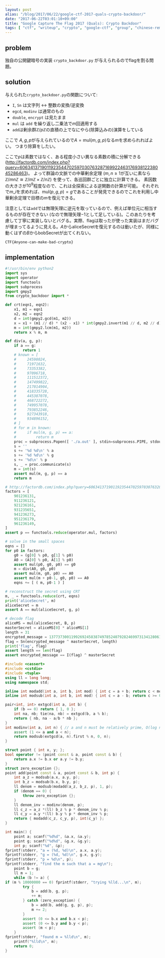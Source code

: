 ```yaml
---
layout: post
alias: "/blog/2017/06/22/google-ctf-2017-quals-crypto-backdoor/"
date: "2017-06-22T03:01:10+09:00"
title: "Google Capture The Flag 2017 (Quals): Crypto Backdoor"
tags: [ "ctf", "writeup", "crypto", "google-ctf", "group", "chinese-remainder-theorem" ]
---
```


## problem

独自の公開鍵暗号の実装 `crypto_backdoor.py` が与えられるのでflagを割る問題。

## solution

与えられた`crypto_backdoor.py`の関数について:

-   `I`, `Sn` は文字列 $\leftrightarrow$ 整数の変換/逆変換
-   `egcd`, `modinv` は通常のもの
-   `double`, `encrypt` は見たまま
-   `mul` は `add` を繰り返し二乗法で$m$回適用する
-   `add`は剰余群$\mathbb{Z}/p\mathbb{Z}$の直積の上でなにやら(除算込みの)演算をしている

ここで $A, g, p$が与えられているので$A = \mathrm{mul}(m, g, p)$なる$m$を求められればよい。
つまり除算をしたい。

ここで$p$は素数ではなく、ある程度小さい異なる素数の積に分解できる (<http://factordb.com/index.php?query=606341371901192354470259703076328716992246317693812238045286463>)。
よって群論の文脈での中華剰余定理 ($m, n \ge 1$が互いに素なら$\mathbb{Z}/mn\mathbb{Z} \cong \mathbb{Z}/m\mathbb{Z} \times \mathbb{Z}/n\mathbb{Z}$) を使って、各巡回群ごとに独立に計算できる。
素因数の大きさが$10^9$程度なので、これは全探索による逆関数の計算が可能。
それぞれで$m\_i$を求めれば、$\mathrm{mul}(p, g, p) = g$であることが発見できるのでこれを利用し中華剰余定理で目標の$m$を復元できる。

注意としては`add`では無理矢理に逆元を取っているので、例えば単位元に相当するものが存在できない (なので無理矢理$-1$として足している)。このあたりを考慮して丁寧に実装しないとバグる。実際、flagは取ったが使った実装はまだバグが埋まってるように見える。$A$から$\mathrm{aliceSecret}$を復元するのは動いたが、同様に動くはずの$B$から$\mathrm{bobSecret}$が出てくれない。

`CTF{Anyone-can-make-bad-crypto}`

## implementation

``` python
#!/usr/bin/env python2
import sys
import operator
import functools
import subprocess
import gmpy2
from crypto_backdoor import *

def crt(eqn1, eqn2):
    x1, m1 = eqn1
    x2, m2 = eqn2
    d = int(gmpy2.gcd(m1, m2))
    x = x1 + (m1 // d) * (x2 - x1) * int(gmpy2.invert(m1 // d, m2 // d))
    m = int(gmpy2.lcm(m1, m2))
    return x % m, m

def div(a, g, p):
    if a == g:
        return 1
    # known = [
    #     24598024,
    #     71971632,
    #     73353382,
    #     97096718,
    #     111512372,
    #     147499822,
    #     217014904,
    #     418335728,
    #     445387078,
    #     468722272,
    #     749957078,
    #     793852246,
    #     927343918,
    #     934896152,
    # ]
    # for m in known:
    #     if mul(m, g, p) == a:
    #         return m
    proc = subprocess.Popen([ './a.out' ], stdin=subprocess.PIPE, stdout=subprocess.PIPE, stderr=sys.stderr)
    s = ''
    s += '%d %d\n' % a
    s += '%d %d\n' % g
    s += '%d\n' % p
    s, _ = proc.communicate(s)
    m = int(s)
    assert mul(m, g, p) == a
    return m

# http://factordb.com/index.php?query=606341371901192354470259703076328716992246317693812238045286463
factors = [
    901236131,
    911236121,
    921236161,
    931235651,
    941236273,
    951236179,
    961236149,
]
assert p == functools.reduce(operator.mul, factors)

# solve in the small spaces
eqns = []
for p0 in factors:
    g0 = (g[0] % p0, g[1] % p0)
    A0 = (A[0] % p0, A[1] % p0)
    assert mul(p0, g0, p0) == g0
    m = div(A0, g0, p0)
    assert mul(m, g0, p0) == A0
    assert mul(m + p0-1, g0, p0) == A0
    eqns += [ ( m, p0-1 ) ]

# reconstruct the secret using CRT
m, _ = functools.reduce(crt, eqns)
print('aliceSecret', m)
aliceSecret = m
assert A == mul(aliceSecret, g, p)

# decode flag
aliceMS = mul(aliceSecret, B, p)
masterSecret = aliceMS[0] * aliceMS[1]
length = 31
encrypted_message = 137737300119926924583874978524079282469973134128061924568175107915062758827931077214500356470551826348226759580545095568667325
flag = Sn(encrypted_message ^ masterSecret, length)
print('flag', flag)
assert length == len(flag)
assert encrypted_message == I(flag) ^ masterSecret
```

``` c++
#include <cassert>
#include <cstdio>
#include <tuple>
using ll = long long;
using namespace std;

inline int modadd(int a, int b, int mod) { int c = a + b; return c < mod ? c : c - mod; }
inline int modsub(int a, int b, int mod) { int c = a - b; return c >= 0 ? c : c + mod; }

pair<int, int> extgcd(int a, int b) {
    if (b == 0) return { 1, 0 };
    int na, nb; tie(na, nb) = extgcd(b, a % b);
    return { nb, na - a/b * nb };
}
int modinv(int a, int n) { // a and n must be relatively prime, O(log n)
    assert (1 <= a and a < n);
    return modsub(extgcd(a, n).first % n, 0, n);
}

struct point { int x, y; };
bool operator != (point const & a, point const & b) {
    return a.x != b.x or a.y != b.y;
}
struct zero_exception {};
point add(point const & a, point const & b, int p) {
    int a_z = modsub(a.x, a.y, p);
    int b_z = modsub(b.x, b.y, p);
    ll denom = modsub(modadd(a_z, b_z, p), 1, p);
    if (denom == 0) {
        throw zero_exception {};
    }
    ll denom_inv = modinv(denom, p);
    ll c_z = a_z *(ll) b_z % p * denom_inv % p;
    ll c_y = a.y *(ll) b.y % p * denom_inv % p;
    return { modadd(c_z, c_y, p), int(c_y) };
}

int main() {
    point a; scanf("%d%d", &a.x, &a.y);
    point g; scanf("%d%d", &g.x, &g.y);
    int p; scanf("%d", &p);
fprintf(stderr, "a = (%d, %d)\n", a.x, a.y);
fprintf(stderr, "g = (%d, %d)\n", g.x, g.y);
fprintf(stderr, "p = %d\n", p);
fprintf(stderr, "find the m such that a = mg\n");
    point b = g;
    ll m = 1;
    while (b != a) {
if (m % 10000000 == 0) fprintf(stderr, "trying %lld...\n", m);
        try {
            b = add(b, g, p);
            ++ m;
        } catch (zero_exception) {
            b = add(b, add(g, g, p), p);
            m += 2;
        }
        assert (0 <= b.x and b.x < p);
        assert (0 <= b.y and b.y < p);
        assert (m < p);
    }
fprintf(stderr, "found m = %lld\n", m);
    printf("%lld\n", m);
    return 0;
}
```

